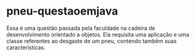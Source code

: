 # pneu-questaoemjava
Essa é uma questão passada pela faculdade na cadeira de desenvolvimento orientado a objetos. Ela requisita uma aplicação e uma classe referentes ao desgaste de um pneu, contendo também suas características.
